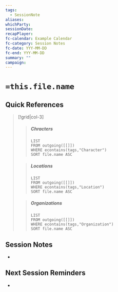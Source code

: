 ```yaml
---
tags:
  - SessionNote
aliases:
whichParty:
sessionDate:
recapPlayer:
fc-calendar: Example Calendar
fc-category: Session Notes
fc-date: YYY-MM-DD
fc-end: YYY-MM-DD
summary: ""
campaign:
---
```


# `=this.file.name`

## Quick References

> [!grid|col-3]
>> ##### Chracters
>> ```dataview
>> LIST
>> FROM outgoing([[]])
>> WHERE econtains(tags,"Character")
>> SORT file.name ASC
>> ```
> 
> 
>> ##### Locations
>> ```dataview
>> LIST
>> FROM outgoing([[]])
>> WHERE econtains(tags,"Location")
>> SORT file.name ASC
>> ```
> 
> 
>> ##### Organizations
>> ```dataview
>> LIST
>> FROM outgoing([[]])
>> WHERE econtains(tags,"Organization")
>> SORT file.name ASC
>> ```

## Session Notes

- 

## Next Session Reminders

- 
